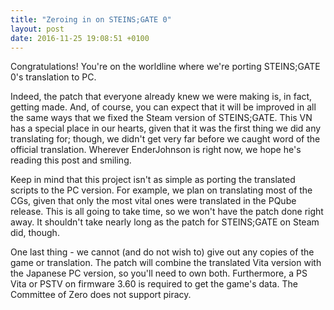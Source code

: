 ```yaml
---
title: "Zeroing in on STEINS;GATE 0"
layout: post
date: 2016-11-25 19:08:51 +0100
---
```


Congratulations! You're on the worldline where we're porting STEINS;GATE 0's translation to PC.

Indeed, the patch that everyone already knew we were making is, in fact, getting made. And, of course, you can expect that it will be improved in all the same ways that we fixed the Steam version of STEINS;GATE. This VN has a special place in our hearts, given that it was the first thing we did any translating for; though, we didn't get very far before we caught word of the official translation. Wherever EnderJohnson is right now, we hope he's reading this post and smiling.

Keep in mind that this project isn't as simple as porting the translated scripts to the PC version. For example, we plan on translating most of the CGs, given that only the most vital ones were translated in the PQube release. This is all going to take time, so we won't have the patch done right away. It shouldn't take nearly long as the patch for STEINS;GATE on Steam did, though.

One last thing - we cannot (and do not wish to) give out any copies of the game or translation. The patch will combine the translated Vita version with the Japanese PC version, so you'll need to own both. Furthermore, a PS Vita or PSTV on firmware 3.60 is required to get the game's data. The Committee of Zero does not support piracy.

